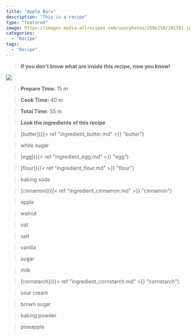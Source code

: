 ```yaml
---
title: "Apple Bars"
description: "This is a recipe"
type: "featured"
image: https://images.media-allrecipes.com/userphotos/250x250/191781.jpg
categories: 
  - "Recipe"
tags: 
  - "Recipe"
---
```



>**If you don't know what are inside this recipe, now you know!**

![](../images/Recipes-Banner.jpg)
> **Prepare Time:** 15 m


> **Cook Time:** 40 m


> **Total Time:** 55 m

> **Look the ingredients of this recipe**

> [butter]({{< ref "ingredient_butter.md" >}} "butter")

> white sugar

> [egg]({{< ref "ingredient_egg.md" >}} "egg")

> [flour]({{< ref "ingredient_flour.md" >}} "flour")

> baking soda

> [cinnamon]({{< ref "ingredient_cinnamon.md" >}} "cinnamon")

> apple

> walnut

> oat

> salt

> vanilla

> sugar

> milk

> [cornstarch]({{< ref "ingredient_cornstarch.md" >}} "cornstarch")

> sour cream

> brown sugar

> baking powder

> pineapple

